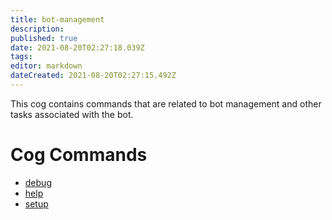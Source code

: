 ```yaml
---
title: bot-management
description: 
published: true
date: 2021-08-20T02:27:18.039Z
tags: 
editor: markdown
dateCreated: 2021-08-20T02:27:15.492Z
---
```


This cog contains commands that are related to bot management and other tasks associated with the bot.

# Cog Commands
* [debug](/commands/debug)
* [help](/commands/help)
* [setup](/commands/setup)